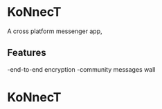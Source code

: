 # KoNnecT
A cross platform messenger app,

## Features
-end-to-end encryption
-community messages wall

# KoNnecT
